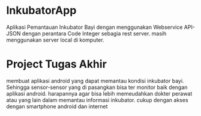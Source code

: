 # InkubatorApp
Aplikasi Pemantauan Inkubator Bayi dengan menggunakan Webservice API-JSON dengan perantara Code Integer sebagia rest server. masih menggunakan server local di komputer.
# Project Tugas Akhir
membuat aplikasi android yang dapat memantau kondisi inkubator bayi. Sehingga sensor-sensor yang di pasangkan bisa ter monitor baik dengan aplikasi android. harapannya agar bisa lebih memeudahkan dokter perawat atau yang lain dalam memantau informasi inkubator. cukup dengan akses dengan smartphone android dan internet
